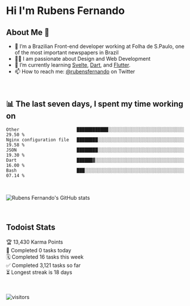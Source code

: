 # Hi I'm Rubens Fernando

## About Me 🚀

- 🌱 I’m a Brazilian Front-end developer working at Folha de S.Paulo, one of the most important newspapers in Brazil
- 👨‍💻 I am passionate about Design and Web Development
- 📖 I’m currently learning [Svelte](https://svelte.dev/), [Dart](https://dart.dev/), and [Flutter](https://flutter.dev/).
- 📫 How to reach me: [@rubensfernando](https://twitter.com/rubensfernando) on Twitter

<br />

## 📊 The last seven days, I spent my time working on

<!--START_SECTION:waka-->
```text
Other                      ████████████░░░░░░░░░░░░░░░░░░░░░░░░░░░░░   29.50 % 
Nginx configuration file   ████████░░░░░░░░░░░░░░░░░░░░░░░░░░░░░░░░░   19.58 % 
JSON                       ████████░░░░░░░░░░░░░░░░░░░░░░░░░░░░░░░░░   19.30 % 
Dart                       ██████▓░░░░░░░░░░░░░░░░░░░░░░░░░░░░░░░░░░   16.00 % 
Bash                       ███░░░░░░░░░░░░░░░░░░░░░░░░░░░░░░░░░░░░░░   07.14 % 
```
<!--END_SECTION:waka-->

<br />

![Rubens Fernando's GitHub stats](https://github-readme-stats.vercel.app/api?username=rubensfernando&show_icons=true&hide_border=true)

<br />

## Todoist Stats

<!-- TODO-IST:START -->
🏆  13,430 Karma Points           
🌸  Completed 0 tasks today           
🗓  Completed 16 tasks this week           
✅  Completed 3,121 tasks so far           
⏳  Longest streak is 18 days
<!-- TODO-IST:END -->

<br>

![visitors](https://visitor-badge.laobi.icu/badge?page_id=rubensfernando.rubensfernando)
